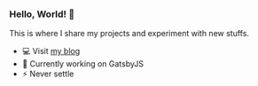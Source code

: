 <!--
- 🔭 I’m currently working on ...
- 🌱 I’m currently learning ...
- 👯 I’m looking to collaborate on ...
- 🤔 I’m looking for help with ...
- 💬 Ask me about ...
- 📫 How to reach me: ...
- 😄 Pronouns: ...
- ⚡ Fun fact: ...
-->
### Hello, World! 👋

<p>This is where I share my projects and experiment with new stuffs.</a></p>

- 💻 Visit [my blog](https://kugan.co)
- 🌱 Currently working on GatsbyJS
- ⚡ Never settle
